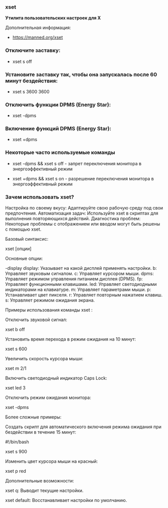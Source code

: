 ### xset

**Утилита пользовательских настроек для X**

Дополнительная информация:

- https://manned.org/xset

### Отключите заставку:

- xset s off

### Установите заставку так, чтобы она запускалась после 60 минут бездействия:

- xset s 3600 3600

### Отключить функции DPMS (Energy Star):

- xset -dpms

### Включение функций DPMS (Energy Star):

- xset +dpms

### Некоторые часто используемые команды

- xset -dpms && xset s off - запрет переключения монитора в энергоэффективный режим

- xset +dpms && xset s on - разрешение переключения монитора в энергоэффективный режим

### Зачем использовать xset?

Настройка по своему вкусу: Адаптируйте свою рабочую среду под свои предпочтения.
Автоматизация задач: Используйте xset в скриптах для выполнения повторяющихся действий.
Диагностика проблем: Некоторые проблемы с отображением или вводом могут быть решены с помощью xset.
 
Базовый синтаксис:

xset [опции]
 
Основные опции:

-display display: Указывает на какой дисплей применять настройки.
b: Управляет звуковым сигналом.
c: Управляет курсором мыши.
dpms: Управляет режимом управления питанием дисплея (DPMS).
fp: Управляет функционными клавишами.
led: Управляет светодиодными индикаторами на клавиатуре.
m: Управляет параметрами мыши.
p: Устанавливает цвет пикселя.
r: Управляет повторным нажатием клавиш.
s: Управляет режимом ожидания экрана.
 

Примеры использования команды xset :

Отключить звуковой сигнал:

xset b off
 
Установить время перехода в режим ожидания на 10 минут:

xset s 600
 
Увеличить скорость курсора мыши:

xset m 2/1
 
Включить светодиодный индикатор Caps Lock:

xset led 3
 
Отключить режим ожидания монитора:

xset -dpms
 
Более сложные примеры:

Создать скрипт для автоматического включения режима ожидания при бездействии в течение 15 минут:

#!/bin/bash

xset s 900

Изменить цвет курсора мыши на красный:

xset p red
  
Дополнительные возможности:

xset q: Выводит текущие настройки.

xset default: Восстанавливает настройки по умолчанию.

